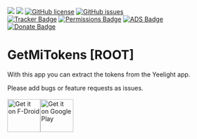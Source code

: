 <img src="https://img.shields.io/github/release/phrogg/GetMiTokens.svg?logo=github" />   <img src="https://img.shields.io/f-droid/v/eu.roggstar.getmitokens.svg" />   [![GitHub license](https://img.shields.io/github/license/phrogg/GetMiTokens.svg)](https://github.com/phrogg/GetMiTokens/blob/master/LICENSE)   [![GitHub issues](https://img.shields.io/github/issues/phrogg/GetMiTokens.svg)](https://GitHub.com/phrogg/GetMiTokens/issues/)<br>
[![Tracker Badge](https://img.shields.io/badge/Tracker-0-green.svg)](https://shields.io/)   [![Permissions Badge](https://img.shields.io/badge/Permissions-0-green.svg)](https://shields.io/)   [![ADS Badge](https://img.shields.io/badge/ADs-0-green.svg)](https://shields.io/)
<br>
[![Donate Badge](https://img.shields.io/badge/Donate-Me-green.svg)](https://paypal.me/proggenbuck)

# GetMiTokens [ROOT]

With this app you can extract the tokens from the Yeelight app.

Please add bugs or feature requests as issues.<br><br>
<a href='https://f-droid.org/en/packages/eu.roggstar.getmitokens' target="_blank"><img alt='Get it on F-Droid' src='https://f-droid.org/badge/get-it-on.png' height="75"/></a><a href='https://play.google.com/store/apps/details?id=eu.roggstar.getmitokens&pcampaignid=MKT-Other-global-all-co-prtnr-py-PartBadge-Mar2515-1' target="_blank"><img alt='Get it on Google Play' src='https://play.google.com/intl/en_us/badges/images/generic/en_badge_web_generic.png' height="75"/></a>
